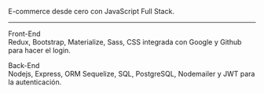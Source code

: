 E-commerce desde cero con JavaScript Full Stack.
<hr>

Front-End <br>
Redux, Bootstrap, Materialize, Sass, CSS integrada con Google y Github para hacer el login.

Back-End <br>
Nodejs, Express, ORM Sequelize, SQL, PostgreSQL, Nodemailer y JWT para la autenticación.
